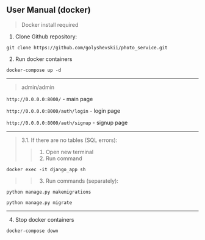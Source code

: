 ## User Manual (docker)

> Docker install required

1. Clone Github repository:

````
git clone https://github.com/golyshevskii/photo_service.git
````
2. Run docker containers 
``` 
docker-compose up -d
```

***
> admin/admin

```http://0.0.0.0:8000/``` - main page

```http://0.0.0.0:8000/auth/login``` - login page

```http://0.0.0.0:8000/auth/signup``` - signup page

***

> 3.1. If there are no tables (SQL errors):
>> 1. Open new terminal
>> 2. Run command
```
docker exec -it django_app sh
```
>> 3. Run commands (separately):
```
python manage.py makemigrations
```
```
python manage.py migrate
```
***

4. Stop docker containers
```
docker-compose down
```